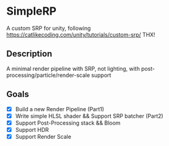 # SimpleRP

A custom SRP for unity, following https://catlikecoding.com/unity/tutorials/custom-srp/
THX!

## Description

A minimal render pipeline with SRP, not lighting, with post-processing/particle/render-scale support

## Goals

- [x] Build a new Render Pipeline (Part1)
- [x] Write simple HLSL shader && Support SRP batcher (Part2)
- [x] Support Post-Processing stack && Bloom
- [x] Support HDR
- [x] Support Render Scale

